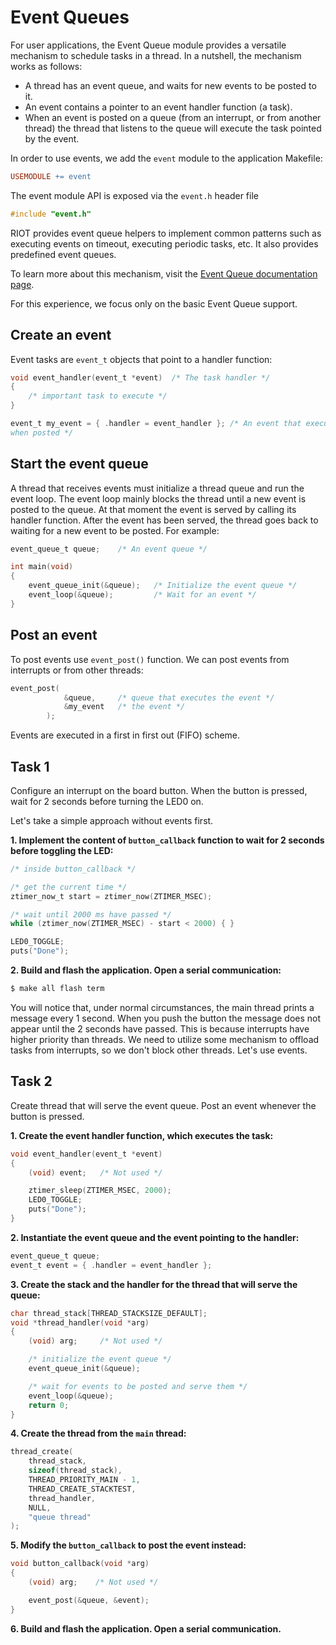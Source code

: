 # Event Queues

For user applications, the Event Queue module provides a versatile mechanism to
schedule tasks in a thread. In a nutshell, the mechanism works as follows:

- A thread has an event queue, and waits for new events to be posted to it.
- An event contains a pointer to an event handler function (a task).
- When an event is posted on a queue (from an interrupt, or from another thread)
the thread that listens to the queue will execute the task pointed by the event.

In order to use events, we add the `event` module to the application Makefile:
```Makefile
USEMODULE += event
```

The event module API is exposed via the `event.h` header file
```C
#include "event.h"
```

RIOT provides event queue helpers to implement common patterns such as
executing events on timeout, executing periodic tasks, etc. It also provides
predefined event queues.

To learn more about this mechanism, visit the
[Event Queue documentation page](https://doc.riot-os.org/group__sys__event.html).

For this experience, we focus only on the basic Event Queue support.

## Create an event

Event tasks are `event_t` objects that point to a handler function:
```C
void event_handler(event_t *event)  /* The task handler */
{
    /* important task to execute */
}

event_t my_event = { .handler = event_handler }; /* An event that executes `event_handler`
when posted */
```

## Start the event queue

A thread that receives events must initialize a thread queue and run the event
loop. The event loop mainly blocks the thread until a new event is posted to the
queue. At that moment the event is served by calling its handler function. After
the event has been served, the thread goes back to waiting for a new event to be
posted. For example:

```C
event_queue_t queue;    /* An event queue */

int main(void)
{
    event_queue_init(&queue);   /* Initialize the event queue */
    event_loop(&queue);         /* Wait for an event */
}
```

## Post an event

To post events use `event_post()` function. We can post events from interrupts
or from other threads:

```C
event_post(
            &queue,     /* queue that executes the event */
            &my_event   /* the event */
        );
```

Events are executed in a first in first out (FIFO) scheme.

## Task 1

Configure an interrupt on the board button. When the button is pressed,
wait for 2 seconds before turning the LED0 on.

Let's take a simple approach without events first.

**1. Implement the content of `button_callback` function to wait for 2 seconds before toggling the LED:**
```C
/* inside button_callback */

/* get the current time */
ztimer_now_t start = ztimer_now(ZTIMER_MSEC);

/* wait until 2000 ms have passed */
while (ztimer_now(ZTIMER_MSEC) - start < 2000) { }

LED0_TOGGLE;
puts("Done");
```
**2. Build and flash the application. Open a serial communication:**
```sh
$ make all flash term
```

You will notice that, under normal circumstances, the main thread prints a
message every 1 second. When you push the button the message does not appear
until the 2 seconds have passed. This is because interrupts have higher priority
than threads. We need to utilize some mechanism to offload tasks from
interrupts, so we don't block other threads. Let's use events.

## Task 2

Create thread that will serve the event queue. Post an
event whenever the button is pressed.

**1. Create the event handler function, which executes the task:**
```C
void event_handler(event_t *event)
{
    (void) event;   /* Not used */

    ztimer_sleep(ZTIMER_MSEC, 2000);
    LED0_TOGGLE;
    puts("Done");
}
```

**2. Instantiate the event queue and the event pointing to the handler:**
```C
event_queue_t queue;
event_t event = { .handler = event_handler };
```

**3. Create the stack and the handler for the thread that will serve the queue:**
```C
char thread_stack[THREAD_STACKSIZE_DEFAULT];
void *thread_handler(void *arg)
{
    (void) arg;     /* Not used */

    /* initialize the event queue */
    event_queue_init(&queue);

    /* wait for events to be posted and serve them */
    event_loop(&queue);
    return 0;
}
```

**4. Create the thread from the `main` thread:**
```C
thread_create(
    thread_stack,
    sizeof(thread_stack),
    THREAD_PRIORITY_MAIN - 1,
    THREAD_CREATE_STACKTEST,
    thread_handler,
    NULL,
    "queue thread"
);
```

**5. Modify the `button_callback` to post the event instead:**
```C
void button_callback(void *arg)
{
    (void) arg;    /* Not used */

    event_post(&queue, &event);
}
```

**6. Build and flash the application. Open a serial communication.**
